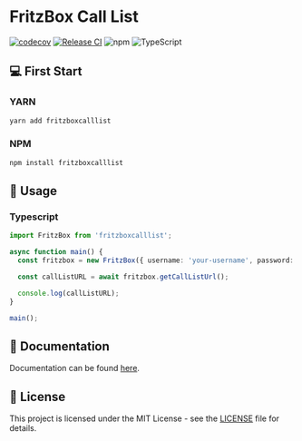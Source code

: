 # FritzBox Call List

[![codecov](https://codecov.io/gh/kaaax0815/fritzboxcalllist/branch/main/graph/badge.svg?token=LHVTQS0EJ2)](https://codecov.io/gh/kaaax0815/fritzboxcalllist)
[![Release CI](https://github.com/kaaax0815/fritzboxcalllist/actions/workflows/release.yml/badge.svg?branch=main)](https://github.com/kaaax0815/fritzboxcalllist/actions/workflows/release.yml)
![npm](https://img.shields.io/npm/v/fritzboxcalllist)
![TypeScript](https://badgen.net/badge/TypeScript/strict%20💪/blue)

## 💻 First Start

### YARN

```bash
yarn add fritzboxcalllist
```

### NPM

```bash
npm install fritzboxcalllist
```

## 🚀 Usage

### Typescript

```ts
import FritzBox from 'fritzboxcalllist';

async function main() {
  const fritzbox = new FritzBox({ username: 'your-username', password: 'your-password' });

  const callListURL = await fritzbox.getCallListUrl();

  console.log(callListURL);
}

main();
```

## 📖 Documentation

Documentation can be found [here](https://kaaax0815.github.io/fritzboxcalllist/).

## 📜 License

This project is licensed under the MIT License - see the [LICENSE](LICENSE) file for details.
